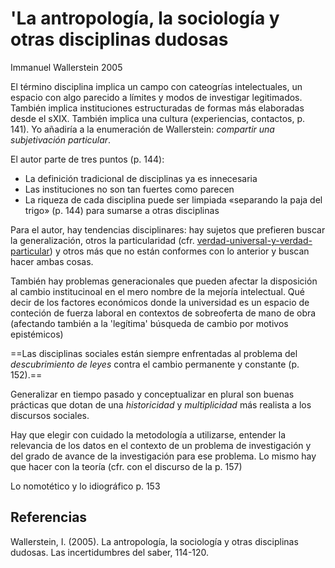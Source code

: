 # 'La antropología, la sociología y otras disciplinas dudosas

Immanuel Wallerstein 2005

El término disciplina implica un campo con cateogrías intelectuales, un espacio con algo parecido a límites y modos de investigar legitimados. También implica instituciones estructuradas de formas más elaboradas desde el sXIX. También implica una cultura (experiencias, contactos, p. 141).  Yo añadiría a la enumeración de Wallerstein: *compartir una subjetivación particular*.

El autor parte de tres puntos (p. 144):

* La definición tradicional de disciplinas ya es innecesaria
* Las instituciones no son tan fuertes como parecen
* La riqueza de cada disciplina puede ser limpiada «separando la paja del trigo» (p. 144) para sumarse a otras disciplinas

Para el autor, hay tendencias disciplinares: hay sujetos que prefieren buscar la generalización, otros la particularidad (cfr. [verdad-universal-y-verdad-particular](verdad-universal-y-verdad-particular.md)) y otros más que no están conformes con lo anterior y buscan hacer ambas cosas.

También hay problemas generacionales que pueden afectar la disposición al cambio institucinoal en el mero nombre de la mejoría intelectual. Qué decir de los factores económicos donde la universidad es un espacio de conteción de fuerza laboral en contextos de sobreoferta de mano de obra (afectando también a la 'legítima' búsqueda de cambio por motivos epistémicos)

==Las disciplinas sociales están siempre enfrentadas al problema del *descubrimiento de leyes* contra el cambio permanente y constante (p. 152).==

Generalizar en tiempo pasado y conceptualizar en plural son buenas prácticas que dotan de una *historicidad* y *multiplicidad* más realista a los discursos sociales.

Hay que elegir con cuidado la metodología a utilizarse, entender la relevancia de los datos en el contexto de un problema de investigación y del grado de avance de la investigación para ese problema. Lo mismo hay que hacer con la teoría (cfr. con el discurso de la p. 157)

Lo nomotético y lo idiográfico p. 153

## Referencias

Wallerstein, I. (2005). La antropología, la sociología y otras disciplinas dudosas. Las incertidumbres del saber, 114-120.

